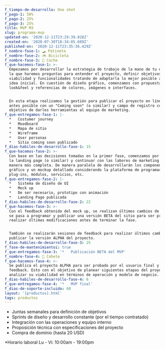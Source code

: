 ```yaml
---
f_tiempo-de-desarrollo: One shot
f_pago-1: 50%
f_pago-2: 25%
f_pago-3: 25%
title: MVP M3
slug: programa-mvp
updated-on: '2020-12-11T23:29:39.028Z'
created-on: '2020-07-30T18:34:05.689Z'
published-on: '2020-12-11T23:35:36.429Z'
f_nombre-fase-1: 🛹 Patineta
f_nombre-fase-2: 🚲 Bicicleta
f_nombre-fase-3: 🚗 Coche
f_que-hacemos-fase-1: >-
  Empezamos por desarrollar la estrategia de trabajo de la mano de tu equipo en
  la que haremos preguntas para entender el proyecto, definir objetivos,
  viabilidad y funcionalidades tratando de adaptarla lo mejor posible a a la
  idea inicial. En cuestión de diseño gráfico, comenzamos con propuestas de
  look&feel y referencias de colores, imágenes e interfaces.


  En esta etapa realizamos la gestión para publicar el proyecto en línea lo
  antes posible con un "Coming soon" (o similar) y campo de registro con el
  objetivo de darles herramientas al equipo de marketing.
f_que-entregamos-fase-1: |-
  *   Costumer journey
  *   Moodboard
  *   Mapa de sitio
  *   Wireframe
  *   User personas
  *   Sitio coming soon publicado
f_dias-habiles-de-desarrollo-fase-1: 15
f_que-hacemos-fase-2: >-
  Con base en las decisiones tomadas en la primer fase, comenzamos por realizar
  la landing page (o similar) y continuar con las labores de marketing de una
  manera más completa. De manera paralela de desarrollarán los componentes
  gráfico y un mockup detallado considerando la plataforma de programación,
  plug-ins, módulos, servicios, etc.
f_que-entregamos-fase-2: |-
  *   Sistema de diseño de UI
  *   Mock up
  *   De ser necesario, prototipo con animación
  *   Landing Page publicada
f_dias-habiles-de-desarrollo-fase-2: 22
f_que-hacemos-fase-3: >-
  Con el feedback obtenido del mock up, se realizan últimos cambios de diseño y
  se pasa a programar y publicar una versión BETA del sitio para ser probada y
  realizar últimas modificaciones antes de terminar la fase.


  También se realizarán sesiones de feedback para realizar últimos cambios y
  publicar la versión ALPHA del proyecto.
f_dias-habiles-de-desarrollo-fase-3: 25
f_fase-de-mantenimientoi: true
f_que-entregamos-fase-3: '*   Publicación BETA del MVP'
f_nombre-fase-4: 🚀 Cohete
f_que-hacemos-fase-4: >-
  Se publica el proyecto ALPHA para ser probado por el usuario final y obtener
  feedback. Esto con el objetivo de planear siguientes etapas del proyecto,
  analizar su viabilidad en términos de operación y modelo de negocio.
f_dias-habiles-de-desarrollo-fase-4: 6
f_que-entregamos-fase-4: '*   MVP final'
f_dias-de-soporte-incluido: 60
layout: '[productos].html'
tags: productos
---
```


*   Juntas semanales para definición de objetivos
*   Sprints de diseño y desarrollo constante (por el tiempo contratado)
*   Integración con las operaciones y equipo interno
*   Proposición técnica con especificaciones del proyecto
*   Compra de dominio (hasta 20 USD)

\*Horario laboral Lu - Vi: 10:00am - 19:00pm
